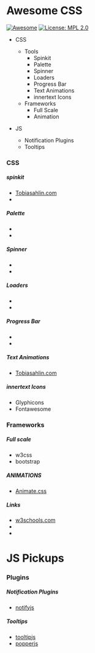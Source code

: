 # Awesome CSS  
[![Awesome](https://awesome.re/badge.svg)](https://awesome.re) [![License: MPL 2.0](https://img.shields.io/badge/License-MPL%202.0-brightgreen.svg)](https://opensource.org/licenses/MPL-2.0)
* CSS
  * Tools
    * Spinkit
    * Palette
    * Spinner
    * Loaders
    * Progress Bar
    * Text Animations
    * innertext Icons
  * Frameworks
    * Full Scale
    * Animation
    
* JS
  * Notification Plugins
  * Tooltips

### CSS 
  ##### spinkit
   * [Tobiasahlin.com](http://tobiasahlin.com/spinkit/)
   *
  ##### Palette
   *
   *
  ##### Spinner
   *
   *
  ##### Loaders
   *
   *
  ##### Progress Bar
   *
   *
  ##### Text Animations
   * [Tobiasahlin.com](http://tobiasahlin.com/moving-letters/)
  
  ##### innertext Icons
   * Glyphicons
   * Fontawesome
  

### Frameworks

  ##### Full scale
   * w3css
   * bootstrap

  ##### ANIMATIONS
   * [Animate.css](https://daneden.github.io/animate.css/)

  ##### Links
   * [w3schools.com](https://www.w3schools.com/)
   * 
   * 
# JS Pickups

### Plugins

  #####  Notification Plugins
   * [notifyjs](https://notifyjs.jpillora.com/)
   
  ##### Tooltips
   * [tooltipjs](https://popper.js.org/tooltip-examples.html)
   * [popperjs](https://popper.js.org/index.html)
   
   
   
   
